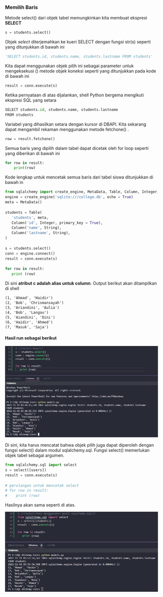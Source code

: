 ### Memilih Baris

Metode select() dari objek tabel memungkinkan kita membuat ekspresi **SELECT**

```python
s = students.select()
```

Objek _select_ diterjemahkan ke kueri SELECT dengan fungsi str(s) seperti yang ditunjukkan di bawah ini

```python
'SELECT students.id, students.name, students.lastname FROM students'
```

Kita dapat menggunakan objek pilih ini sebagai parameter untuk mengeksekusi () metode objek koneksi seperti yang ditunjukkan pada kode di bawah ini

```python
result = conn.execute(s)
```

Ketika pernyataan di atas dijalankan, shell Python bergema mengikuti ekspresi SQL yang setara

```python
SELECT students.id, students.name, students.lastname
FROM students
```

Variabel yang dihasilkan setara dengan kursor di DBAPI. Kita sekarang dapat mengambil rekaman menggunakan metode fetchone() .

```python
row = result.fetchone()
```

Semua baris yang dipilih dalam tabel dapat dicetak oleh for loop seperti yang diberikan di bawah ini

```python
for row in result:
    print(row)
```

Kode lengkap untuk mencetak semua baris dari tabel siswa ditunjukkan di bawah in

```python
from sqlalchemy import create_engine, MetaData, Table, Column, Integer, String
engine = create_engine('sqlite:///college.db', echo = True)
meta = MetaData()

students = Table(
   'students', meta, 
   Column('id', Integer, primary_key = True), 
   Column('name', String), 
   Column('lastname', String), 
)

s = students.select()
conn = engine.connect()
result = conn.execute(s)

for row in result:
   print (row)
```

Di sini **atribut c adalah alias untuk column**. Output berikut akan ditampilkan di shell

```text
(1, 'Ahmad', 'Haidir')
(2, 'Bob', 'Chrismansayah')
(3, 'Ariandini', 'Aulia')
(4, 'Bob', 'Langau')
(5, 'Aiandini', 'Dini')
(6, 'Haidir', 'Ahmed')
(7, 'Masuk', 'Saja')
```

#### Hasil run sebagai berikut

![select data](select.png "select data")

Di sini, kita harus mencatat bahwa objek pilih juga dapat diperoleh dengan fungsi select() dalam modul sqlalchemy.sql. Fungsi select() memerlukan objek tabel sebagai argumen.

```python
from sqlalchemy.sql import select
s = select([users])
result = conn.execute(s)

# perulangan untuk mencetak select
# for row in result:
#    print (row)
```

Hasilnya akan sama seperti di atas.
 
![select data](selectalchemy-sql.png "select data")